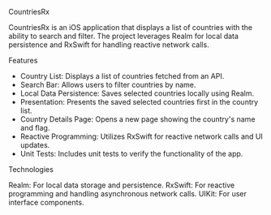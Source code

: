 CountriesRx

CountriesRx is an iOS application that displays a list of countries with the ability to search and filter.
The project leverages Realm for local data persistence and RxSwift for handling reactive network calls.

Features

- Country List: Displays a list of countries fetched from an API.
- Search Bar: Allows users to filter countries by name.
- Local Data Persistence: Saves selected countries locally using Realm.
- Presentation: Presents the saved selected countries first in the country list.
- Country Details Page: Opens a new page showing the country's name and flag.
- Reactive Programming: Utilizes RxSwift for reactive network calls and UI updates.
- Unit Tests: Includes unit tests to verify the functionality of the app.

Technologies

Realm: For local data storage and persistence.
RxSwift: For reactive programming and handling asynchronous network calls.
UIKit: For user interface components.
